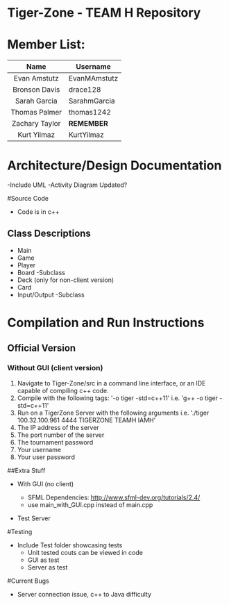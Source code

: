 Tiger-Zone - TEAM H Repository
==================

# Member List:

|     Name    	| Username 	    |
|:-----------:	|----------	    |
| Evan Amstutz  | EvanMAmstutz	|
| Bronson Davis | drace128 	    |
| Sarah Garcia  | SarahmGarcia  |
| Thomas Palmer | thomas1242    |
| Zachary Taylor| **REMEMBER**  |
| Kurt Yilmaz   | KurtYilmaz    |

# Architecture/Design Documentation
-Include UML
-Activity Diagram Updated?

#Source Code
- Code is in c++
## Class Descriptions
- Main
- Game
- Player
- Board
  -Subclass
- Deck (only for non-client version)
- Card
- Input/Output
  -Subclass


# Compilation and Run Instructions
## Official Version
### Without GUI (client version)
1. Navigate to Tiger-Zone/src in a command line interface, or an IDE capable of compiling c++ code.
2. Compile with the following tags: '-o tiger -std=c++11' i.e. 'g++ -o tiger -std=c++11'
3. Run on a TigerZone Server with the following arguments i.e. './tiger 100.32.100.961 4444 TIGERZONE TEAMH IAMH'
 1. The IP address of the server
 2. The port number of the server
 3. The tournament password
 4. Your username
 5. Your user password
  

##Extra Stuff
- With GUI (no client)
    - SFML Dependencies: http://www.sfml-dev.org/tutorials/2.4/
    - use main_with_GUI.cpp instead of main.cpp
  
- Test Server

#Testing
- Include Test folder showcasing tests
  - Unit tested couts can be viewed in code
  - GUI as test
  - Server as test
  
#Current Bugs
- Server connection issue, c++ to Java difficulty
